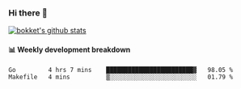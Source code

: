 ### Hi there 👋
[![bokket's github stats](https://github-readme-stats.vercel.app/api?username=bokket&show_icons=true&count_private=true)](https://github.com/anuraghazra/github-readme-stats)

#### :bar_chart: Weekly development breakdown
<!--START_SECTION:waka-->
```text
Go         4 hrs 7 mins    ████████████████████████▓   98.05 % 
Makefile   4 mins          ▒░░░░░░░░░░░░░░░░░░░░░░░░   01.79 % 
```
<!--END_SECTION:waka-->
